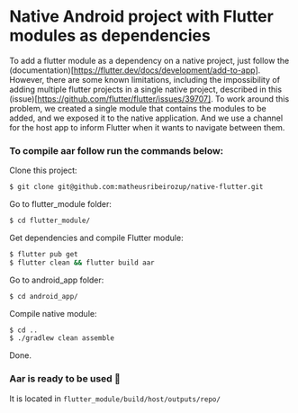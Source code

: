 # Native Android project with Flutter modules as dependencies
To add a flutter module as a dependency on a native project, just follow the (documentation)[https://flutter.dev/docs/development/add-to-app]. However, there are some known limitations, including the impossibility of adding multiple flutter projects in a single native project, described in this (issue)[https://github.com/flutter/flutter/issues/39707].
To work around this problem, we created a single module that contains the modules to be added, and we exposed it to the native application. And we use a channel for the host app to inform Flutter when it wants to navigate between them.

### To compile aar follow run the commands below:

Clone this project:
```sh
$ git clone git@github.com:matheusribeirozup/native-flutter.git
```

Go to flutter_module folder:
```sh
$ cd flutter_module/
```

Get dependencies and compile Flutter module:
```sh
$ flutter pub get
$ flutter clean && flutter build aar
```

Go to android_app folder:
```sh
$ cd android_app/
```

Compile native module:
```sh
$ cd ..
$ ./gradlew clean assemble
```

Done. 

### Aar is ready to be used 🎉
It is located in ```flutter_module/build/host/outputs/repo/```
